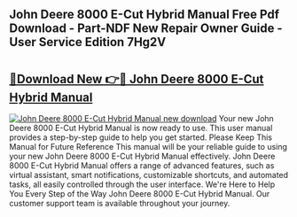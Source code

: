 ## John Deere 8000 E-Cut Hybrid Manual Free Pdf Download - Part-NDF New Repair Owner Guide - User Service Edition 7Hg2V

# <h2><a href="http://bc90003.oget.top/?id=John+Deere+8000+E-Cut+Hybrid+Manual">🔗Download New 👉🔴 John Deere 8000 E-Cut Hybrid Manual</a></h2>

[![John Deere 8000 E-Cut Hybrid Manual new download](https://i.imgur.com/5g1atiW.png)](http://bc90003.oget.top/?id=John+Deere+8000+E-Cut+Hybrid+Manual)
Your new John Deere 8000 E-Cut Hybrid Manual is now ready to use. This user manual provides a step-by-step guide to help you get started. Please Keep This Manual for Future Reference This manual will be your reliable guide to using your new John Deere 8000 E-Cut Hybrid Manual effectively. John Deere 8000 E-Cut Hybrid Manual offers a range of advanced features, such as virtual assistant, smart notifications, customizable shortcuts, and automated tasks, all easily controlled through the user interface. We're Here to Help You Every Step of the Way John Deere 8000 E-Cut Hybrid Manual. Our customer support team is available throughout your journey.
